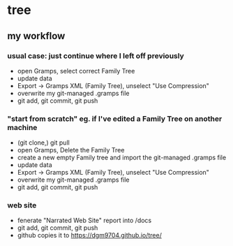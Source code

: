 # tree

## my workflow 

### usual case: just continue where I left off previously
- open Gramps, select correct Family Tree
- update data
- Export -> Gramps XML (Family Tree), unselect "Use Compression"
- overwrite my git-managed .gramps file
- git add, git commit, git push

### "start from scratch" eg. if I've edited a Family Tree on another machine
- (git clone,) git pull
- open Gramps, Delete the Family Tree
- create a new empty Family tree and import the git-managed .gramps file
- update data
- Export -> Gramps XML (Family Tree), unselect "Use Compression"
- overwrite my git-managed .gramps file
- git add, git commit, git push

### web site
- fenerate "Narrated Web Site" report into /docs
- git add, git commit, git push
- github copies it to https://dgm9704.github.io/tree/
